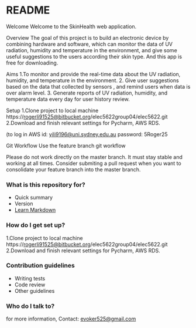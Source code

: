 # README #

Welcome
Welcome to the SkinHealth web application.

Overview
The goal of this project is to build an electronic device by combining hardware and software, which can monitor the data of UV radiation, humidity and temperature in the environment, and give some useful suggestions to the users according their skin type. And this app is free for downloading.

Aims
1.To monitor and provide the real-time data about the UV radiation, humidity, and temperature in the environment.
2. Give user suggestions based on the data that collected by sensors , and remind users when data is over alarm level.
3. Generate reports of UV radiation, humidity, and temperature data every day for user history review.

Setup
1.Clone project to local machine
https://rogerli91525@bitbucket.org/elec5622group04/elec5622.git
2.Download and finish relevant settings for Pycharm, AWS RDS.

(to log in AWS 
id: yili9196@uni.sydney.edu.au
password: 5Roger25

Git Workflow
Use the feature branch git workflow

Please do not work directly on the master branch. It must stay stable and working at all times. Consider submiting a pull request when you want to consolidate your feature branch into the master branch.

### What is this repository for? ###

* Quick summary
* Version
* [Learn Markdown](https://bitbucket.org/tutorials/markdowndemo)

### How do I get set up? ###

1.Clone project to local machine
https://rogerli91525@bitbucket.org/elec5622group04/elec5622.git
2.Download and finish relevant settings for Pycharm, AWS RDS.

### Contribution guidelines ###

* Writing tests
* Code review
* Other guidelines

### Who do I talk to? ###

for more information, Contact: evoker525@gmail.com